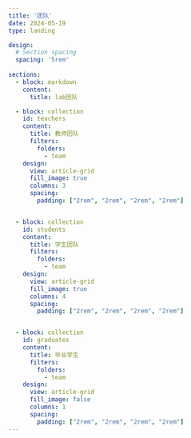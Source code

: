 ```yaml
---
title: '团队'
date: 2024-05-19
type: landing

design:
  # Section spacing
  spacing: '5rem'
  
sections:
  - block: markdown
    content:
      title: lab团队

  - block: collection
    id: teachers
    content:
      title: 教师团队
      filters:
        folders:
          - team
    design:
      view: article-grid
      fill_image: true
      columns: 3
      spacing:
        padding: ["2rem", "2rem", "2rem", "2rem"]


  - block: collection
    id: students
    content:
      title: 学生团队
      filters:
        folders:
          - team
    design:
      view: article-grid
      fill_image: true
      columns: 4
      spacing:
        padding: ["2rem", "2rem", "2rem", "2rem"]


  - block: collection
    id: graduates
    content:
      title: 毕业学生
      filters:
        folders:
          - team
    design:
      view: article-grid
      fill_image: false
      columns: 1
      spacing:
        padding: ["2rem", "2rem", "2rem", "2rem"]
---
```

